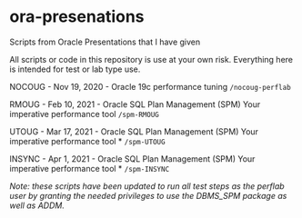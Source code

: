 # ora-presenations
Scripts from Oracle Presentations that I have given

All scripts or code in this repository is use at your own risk.
Everything here is intended for test or lab type use.


NOCOUG - Nov 19, 2020 - Oracle 19c performance tuning
```/nocoug-perflab```

RMOUG - Feb 10, 2021 - Oracle SQL Plan Management (SPM) Your imperative performance tool
```/spm-RMOUG```

UTOUG - Mar 17, 2021 - Oracle SQL Plan Management (SPM) Your imperative performance tool *
```/spm-UTOUG```

INSYNC - Apr 1, 2021 - Oracle SQL Plan Management (SPM) Your imperative performance tool *
```/spm-INSYNC```

*Note: these scripts have been updated to run all test steps as the perflab user by granting the needed privileges to use the DBMS_SPM package as well as ADDM.*
